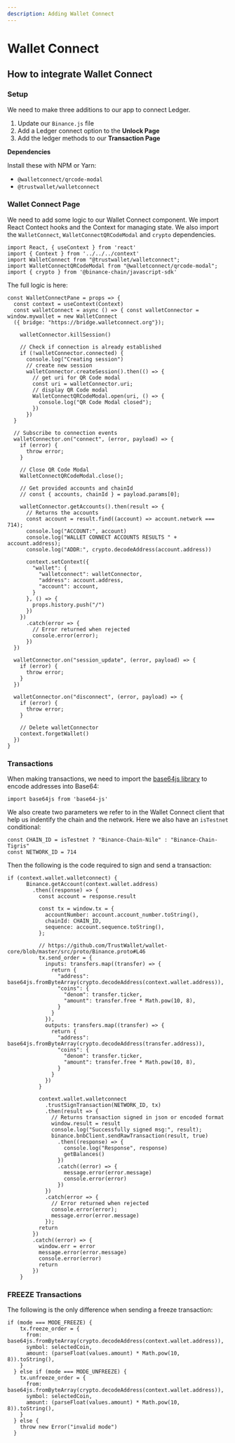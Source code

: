 ```yaml
---
description: Adding Wallet Connect
---
```


# Wallet Connect

## How to integrate Wallet Connect

### Setup

We need to make three additions to our app to connect Ledger.

1. Update our `Binance.js` file
2. Add a Ledger connect option to the **Unlock Page**
3. Add the ledger methods to our **Transaction Page**

**Dependencies**

Install these with NPM or Yarn:

* `@walletconnect/qrcode-modal`
* `@trustwallet/walletconnect`

### Wallet Connect Page

We need to add some logic to our Wallet Connect component. We import React Contect hooks and the Context for managing state. We also import the `WalletConnect`, `WalletConnectQRCodeModal` and `crypto` dependencies.

```text
import React, { useContext } from 'react'
import { Context } from '../../../context'
import WalletConnect from "@trustwallet/walletconnect";
import WalletConnectQRCodeModal from "@walletconnect/qrcode-modal";
import { crypto } from '@binance-chain/javascript-sdk'
```

The full logic is here:

```text
const WalletConnectPane = props => {
  const context = useContext(Context)
  const walletConnect = async () => { const walletConnector = window.mywallet = new WalletConnect
  ({ bridge: "https://bridge.walletconnect.org"});

    walletConnector.killSession()

    // Check if connection is already established
    if (!walletConnector.connected) {
      console.log("Creating session")
      // create new session
      walletConnector.createSession().then(() => {
        // get uri for QR Code modal
        const uri = walletConnector.uri;
        // display QR Code modal
        WalletConnectQRCodeModal.open(uri, () => {
          console.log("QR Code Modal closed");
        })
      })
  }

  // Subscribe to connection events
  walletConnector.on("connect", (error, payload) => {
    if (error) {
      throw error;
    }

    // Close QR Code Modal
    WalletConnectQRCodeModal.close();

    // Get provided accounts and chainId
    // const { accounts, chainId } = payload.params[0];

    walletConnector.getAccounts().then(result => {
      // Returns the accounts
      const account = result.find((account) => account.network === 714);
      console.log("ACCOUNT:", account)
      console.log("WALLET CONNECT ACCOUNTS RESULTS " + account.address);
      console.log("ADDR:", crypto.decodeAddress(account.address))

      context.setContext({
        "wallet": {
          "walletconnect": walletConnector,
          "address": account.address,
          "account": account,
        }
      }, () => {
        props.history.push("/")
      })
    })
      .catch(error => {
        // Error returned when rejected
        console.error(error);
      })
  })

  walletConnector.on("session_update", (error, payload) => {
    if (error) {
      throw error;
    }
  })

  walletConnector.on("disconnect", (error, payload) => {
    if (error) {
      throw error;
    }

    // Delete walletConnector
    context.forgetWallet()
  })
}
```

### Transactions

When making transactions, we need to import the [base64js library](https://www.npmjs.com/package/base64-js) to encode addresses into Base64:

`import base64js from 'base64-js'`

We also create two parameters we refer to in the Wallet Connect client that help us indentify the chain and the network. Here we also have an `isTestnet` conditional:

```text
const CHAIN_ID = isTestnet ? "Binance-Chain-Nile" : "Binance-Chain-Tigris"
const NETWORK_ID = 714
```

Then the following is the code required to sign and send a transaction:

```text
if (context.wallet.walletconnect) {
      Binance.getAccount(context.wallet.address)
        .then((response) => {
          const account = response.result

          const tx = window.tx = {
            accountNumber: account.account_number.toString(),
            chainId: CHAIN_ID,
            sequence: account.sequence.toString(),
          };

          // https://github.com/TrustWallet/wallet-core/blob/master/src/proto/Binance.proto#L46
          tx.send_order = {
            inputs: transfers.map((transfer) => {
              return {
                "address": base64js.fromByteArray(crypto.decodeAddress(context.wallet.address)),
                "coins": {
                  "denom": transfer.ticker,
                  "amount": transfer.free * Math.pow(10, 8),
                }
              }
            }),
            outputs: transfers.map((transfer) => {
              return {
                "address": base64js.fromByteArray(crypto.decodeAddress(transfer.address)),
                "coins": {
                  "denom": transfer.ticker,
                  "amount": transfer.free * Math.pow(10, 8),
                }
              }
            })
          }

          context.wallet.walletconnect
            .trustSignTransaction(NETWORK_ID, tx)
            .then(result => {
              // Returns transaction signed in json or encoded format
              window.result = result
              console.log("Successfully signed msg:", result);
              binance.bnbClient.sendRawTransaction(result, true)
                .then((response) => {
                  console.log("Response", response)
                  getBalances()
                })
                .catch((error) => {
                  message.error(error.message)
                  console.error(error)
                })
            })
            .catch(error => {
              // Error returned when rejected
              console.error(error);
              message.error(error.message)
            });
          return
        })
        .catch((error) => {
          window.err = error
          message.error(error.message)
          console.error(error)
          return
        })
    }
```

### FREEZE Transactions

The following is the only difference when sending a freeze transaction:

```text
if (mode === MODE_FREEZE) {
    tx.freeze_order = {
      from: base64js.fromByteArray(crypto.decodeAddress(context.wallet.address)),
      symbol: selectedCoin,
      amount: (parseFloat(values.amount) * Math.pow(10, 8)).toString(),
    }
  } else if (mode === MODE_UNFREEZE) {
    tx.unfreeze_order = {
      from: base64js.fromByteArray(crypto.decodeAddress(context.wallet.address)),
      symbol: selectedCoin,
      amount: (parseFloat(values.amount) * Math.pow(10, 8)).toString(),
    }
  } else {
    throw new Error("invalid mode")
  }
```

